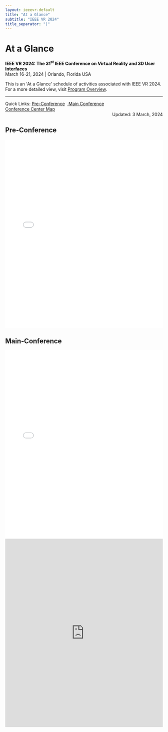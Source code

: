 ```yaml
---
layout: ieeevr-default
title: "At a Glance"
subtitle: "IEEE VR 2024"
title_separator: "|"
---
```


<div>
    <h1 id="cfp-demos">At a Glance</h1>
    <p>
        <strong style="color: black">IEEE VR 2024: The 31<sup>st</sup> IEEE Conference on Virtual Reality and 3D User Interfaces</strong><br />
            March 16-21, 2024 | Orlando, Florida USA
    </p> 
    <div class="ieeevrmsgbox bold alignCenter">
        <div class = "ieeevrmsgboxInside med">
           This is an 'At a Glance' schedule of activities associated with IEEE VR 2024. <br/>
           For a more detailed view, visit <a href="{{ "/program/overview/" | relative_url }}">Program Overview</a>.<br>
           <span class="main_view"><hr></span>
           <div class="alignCenter main_view">Quick Links: <a href="#pre">Pre-Conference</a>&nbsp;&nbsp;<a href="#full"> Main Conference</a></div>
           <div><a href="{{ "/assets/map/FINAL_Contemporary_CapacityChart_Floorplans_as_of_7.13.16.pdf" | relative_url }}" target="_blank">Conference Center Map</a></div>
           <div class="italic med" style="text-align: right;">Updated: 3 March, 2024 </div>
        </div>
    </div>   
    <div class="main_view"> 
        <h2 id="pre">Pre-Conference</h2>
        <iframe src="{{"/assets/program/vr2024_overall_schedule-32-public-pre.pdf" | relative_url }}#zoom=40" 
            title="IEEE VR 2024 Schedule (PDF)"
            width="100%"
            height="600px"
            loading="lazy"
            style="border:none;">
        </iframe>
        <h2 id="full">Main-Conference</h2>
        <iframe src="{{"/assets/program/vr2024_overall_schedule-32-public-main.pdf" | relative_url }}#zoom=31" 
            title="IEEE VR 2024 Schedule (PDF)"
            width="100%"
            height="600px"
            loading="lazy"
            style="border:none;">
        </iframe>
    </div>
     <div class="mobile_view">         
         <iframe frameborder="0" scrolling="no" height="600px" width="100%" src="https://docs.google.com/gview?url=https://ieeevr.org/2024-test/assets/program/vr2024_overall_schedule-32-public-mobile.pdf&embedded=true"> </iframe>    
    </div>
</div>
